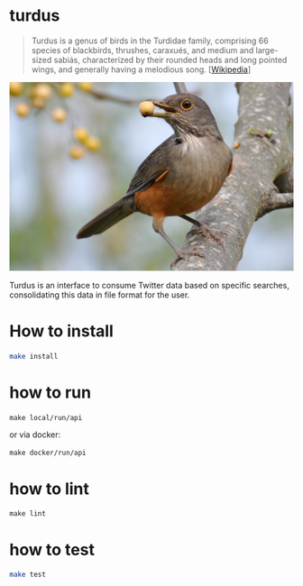 # turdus 

> Turdus is a genus of birds in the Turdidae family, comprising 66 species of blackbirds, thrushes, caraxués, and medium and large-sized sabiás, characterized by their rounded heads and long pointed wings, and generally having a melodious song. [[Wikipedia](https://pt.wikipedia.org/wiki/Turdus)]

![turdus_rufiventris](docs/turdus_rufiventris.png)



Turdus is an interface to consume Twitter data based on specific searches, consolidating this data in file format for the user.

# How to install

```bash
make install
```


# how to run

`make local/run/api`

or via docker:

`make docker/run/api`

# how to lint

```
make lint
```

# how to test

```bash
make test
```

